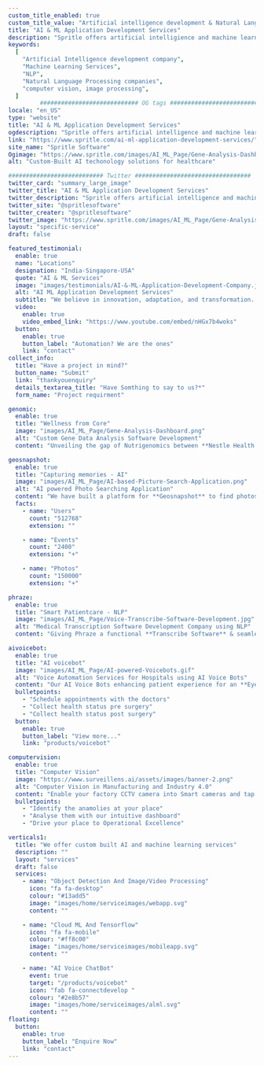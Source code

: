 ```yaml
---
custom_title_enabled: true
custom_title_value: "Artificial intelligence development & Natural Language Processing Companies"
title: "AI & ML Application Development Services"
description: "Spritle offers artificial intelligience and machine learning services such as NLP, voicebot services,computer vision,image processing & more advanced services."
keywords:
  [
    "Artificial Intelligence development company",
    "Machine Learning Services",
    "NLP",
    "Natural Language Processing companies",
    "computer vision, image processing",
  ]
         ############################ OG tags #################################
locale: "en_US"
type: "website"
title: "AI & ML Application Development Services"
ogdescription: "Spritle offers artificial intelligence and machine learning services such as NLP, voice bot, computer vision, image processing & more advanced services." 
link: "https://www.spritle.com/ai-ml-application-development-services/"
site_name: "Spritle Software"
Ogimage: "https://www.spritle.com/images/AI_ML_Page/Gene-Analysis-Dashboard.png.pagespeed.ce.n1n8Y7RGdR.png" 
alt: "Custom-Built AI techonology solutions for healthcare" 

########################### Twitter #################################
twitter_card: "summary_large_image"
twitter_title: "AI & ML Application Development Services"
twitter_description: "Spritle offers artificial intelligence and machine learning services such as NLP, voice bot, computer vision, image processing & more advanced services." 
twitter_site: "@spritlesoftware"
twitter_creater: "@spritlesoftware"
twitter_image: "https://www.spritle.com/images/AI_ML_Page/Gene-Analysis-Dashboard.png.pagespeed.ce.n1n8Y7RGdR.png" 
layout: "specific-service"
draft: false

featured_testimonial:
  enable: true
  name: "Locations"
  designation: "India-Singapore-USA"
  quote: "AI & ML Services"
  image: "images/testimonials/AI-&-ML-Application-Development-Company.jpg"
  alt: "AI ML Application Development Services"
  subtitle: "We believe in innovation, adaptation, and transformation. With our AI and ML-based expertise, we help you take your business to the next level. <br/> <br/> Not only that, we have a decade of experience in working with Enterprise, Startup, and Life Science Research companies helping them to bridge the gap between smart solutions and AI Implementations."
  video:
    enable: true
    video_embed_link: "https://www.youtube.com/embed/nHGx7b4woks"
  button:
    enable: true
    button_label: "Automation? We are the ones"
    link: "contact"
collect_info:
  title: "Have a project in mind?"
  button_name: "Submit"
  link: "thankyouenquiry"
  details_textarea_title: "Have Somthing to say to us?*"
  form_name: "Project requirment"

genomic:
  enable: true
  title: "Wellness from Core"
  image: "images/AI_ML_Page/Gene-Analysis-Dashboard.png"
  alt: "Custom Gene Data Analysis Software Development"
  content: "Unveiling the gap of Nutrigenomics between **Nestle Health Science** and patients to deliver future healthcare by using our **Smart   AI-based Supplement Suggestion** System."

geosnapshot:
  enable: true
  title: "Capturing memories - AI"
  image: "images/AI_ML_Page/AI-based-Picture-Search-Application.png"
  alt: "AI powered Photo Searching Application"
  content: "We have built a platform for **Geosnapshot** to find photos quickly and easily using Powerful AI technology enabling participants to find all of their photos real quick and  download."
  facts:
    - name: "Users"
      count: "512768"
      extension: ""

    - name: "Events"
      count: "2400"
      extension: "+"

    - name: "Photos"
      count: "150000"
      extension: "+"

phraze:
  enable: true
  title: "Smart Patientcare - NLP"
  image: "images/AI_ML_Page/Voice-Transcribe-Software-Development.jpg"
  alt: "Medical Transcription Software Development Company using NLP"
  content: "Giving Phraze a functional **Transcribe Software** & seamless experience partnered with **Natural Language Processing & Speech Recognition** that help Practitioners connect better with Patients "

aivoicebot:
  enable: true
  title: "AI voicebot"
  image: "images/AI_ML_Page/AI-powered-Voicebots.gif"
  alt: "Voice Automation Services for Hospitals using AI Voice Bots"
  content: "Our AI Voice Bots enhancing patient experience for an **Eye Hospital in Singapore** by initiating Human-like conversation via calls to"
  bulletpoints:
    - "Schedule appointments with the doctors"
    - "Collect health status pre surgery"
    - "Collect health status post surgery"
  button:
    enable: true
    button_label: "View more..."
    link: "products/voicebot"

computervision:
  enable: true
  title: "Computer Vision"
  image: "https://www.surveillens.ai/assets/images/banner-2.png"
  alt: "Computer Vision in Manufacturing and Industry 4.0"
  content: "Enable your factory CCTV camera into Smart cameras and tap the fullest potential of your floor! <br> We are transforming the way Factories operate through AI"
  bulletpoints:
    - "Identify the anamolies at your place"
    - "Analyse them with our intuitive dashboard"
    - "Drive your place to Operational Excellence"

verticals1:
  title: "We offer custom built AI and machine learning services"
  description: ""
  layout: "services"
  draft: false
  services:
    - name: "Object Detection And Image/Video Processing"
      icon: "fa fa-desktop"
      colour: "#13add5"
      image: "images/home/serviceimages/webapp.svg"
      content: ""

    - name: "Cloud ML And Tensorflow"
      icon: "fa fa-mobile"
      colour: "#ff8c00"
      image: "images/home/serviceimages/mobileapp.svg"
      content: ""

    - name: "AI Voice ChatBot"
      event: true
      target: "/products/voicebot"
      icon: "fab fa-connectdevelop "
      colour: "#2e8b57"
      image: "images/home/serviceimages/alml.svg"
      content: ""
floating:
  button:
    enable: true
    button_label: "Enquire Now"
    link: "contact"
---
```

